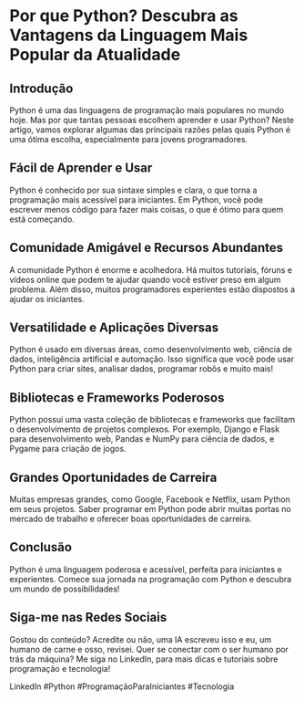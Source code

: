 # Por que Python? Descubra as Vantagens da Linguagem Mais Popular da Atualidade

## Introdução
Python é uma das linguagens de programação mais populares no mundo hoje. Mas por que tantas pessoas escolhem aprender e usar Python? Neste artigo, vamos explorar algumas das principais razões pelas quais Python é uma ótima escolha, especialmente para jovens programadores.

## Fácil de Aprender e Usar
Python é conhecido por sua sintaxe simples e clara, o que torna a programação mais acessível para iniciantes. Em Python, você pode escrever menos código para fazer mais coisas, o que é ótimo para quem está começando.

## Comunidade Amigável e Recursos Abundantes
A comunidade Python é enorme e acolhedora. Há muitos tutoriais, fóruns e vídeos online que podem te ajudar quando você estiver preso em algum problema. Além disso, muitos programadores experientes estão dispostos a ajudar os iniciantes.

## Versatilidade e Aplicações Diversas
Python é usado em diversas áreas, como desenvolvimento web, ciência de dados, inteligência artificial e automação. Isso significa que você pode usar Python para criar sites, analisar dados, programar robôs e muito mais!

## Bibliotecas e Frameworks Poderosos
Python possui uma vasta coleção de bibliotecas e frameworks que facilitam o desenvolvimento de projetos complexos. Por exemplo, Django e Flask para desenvolvimento web, Pandas e NumPy para ciência de dados, e Pygame para criação de jogos.

## Grandes Oportunidades de Carreira
Muitas empresas grandes, como Google, Facebook e Netflix, usam Python em seus projetos. Saber programar em Python pode abrir muitas portas no mercado de trabalho e oferecer boas oportunidades de carreira.

## Conclusão
Python é uma linguagem poderosa e acessível, perfeita para iniciantes e experientes. Comece sua jornada na programação com Python e descubra um mundo de possibilidades!

## Siga-me nas Redes Sociais
Gostou do conteúdo? Acredite ou não, uma IA escreveu isso e eu, um humano de carne e osso, revisei. Quer se conectar com o ser humano por trás da máquina? Me siga no LinkedIn, para mais dicas e tutoriais sobre programação e tecnologia!



LinkedIn
#Python #ProgramaçãoParaIniciantes #Tecnologia

